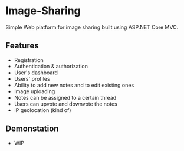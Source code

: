# Image-Sharing
Simple Web platform for image sharing built using ASP.NET Core MVC.
## Features
* Registration
* Authentication & authorization
* User's dashboard
* Users' profiles
* Ability to add new notes and to edit existing ones
* Image uploading
* Notes can be assigned to a certain thread
* Users can upvote and downvote the notes
* IP geolocation (kind of)
## Demonstation
* WIP
